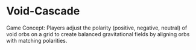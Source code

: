 # Void-Cascade
Game Concept: Players adjust the polarity (positive, negative, neutral) of void orbs on a grid to create balanced gravitational fields by aligning orbs with matching polarities.
